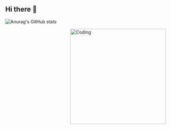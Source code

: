 ## Hi there 👋
![Anurag's GitHub stats](https://github-readme-stats.vercel.app/api?username=SlavaSheben&theme=midnight-purple&show_icons=true)

<img align="right" alt="Coding" width="300" src="https://gifs.obs.ru-moscow-1.hc.sbercloud.ru/53f8c1e3774ebc2594e2ac0dfeb5bdff777f8831676c93b4e91f1a278463ca5c.gif">
<!--
**SlavaSheben/SlavaSheben** is a ✨ _special_ ✨ repository because its `README.md` (this file) appears on your GitHub profile.

Here are some ideas to get you started:

-->
